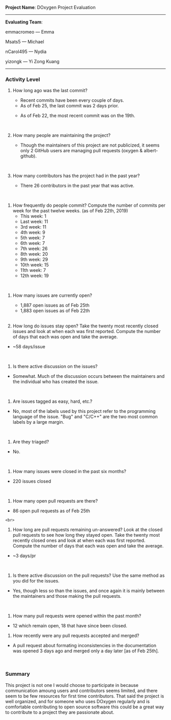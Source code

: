 **Project Name**: 
DOxygen Project Evaluation

---

**Evaluating Team**:

emmacromeo — Emma

Msats5 — Michael

nCarol495 — Nydia

yizongk — Yi Zong Kuang

---

### Activity Level


1. How long ago was the last commit?

    - Recent commits have been every couple of days.
    - As of Feb 25, the last commit was 2 days prior.

    * As of Feb 22, the most recent commit was on the 19th.

      <br>

1. How many people are maintaining the project?
    * Though the maintainers of this project are not publicized, it seems only 2 GitHub users are managing pull requests (oxygen & albert-github).

      <br>

1. How many contributors has the project had in the past year?
    * There 26 contributors in the past year that was active.
<br>

1. How frequently do people commit? 
Compute the number of commits per week for the past twelve weeks. (as of Feb 22th, 2019)
    * This week: 1
    * Last week: 11
    * 3rd week:  11
    * 4th week:  9
    * 5th week:  7
    * 6th week:  7
    * 7th week:  26
    * 8th week:  20
    * 9th week:  29
    * 10th week: 15
    * 11th week: 7
    * 12th week: 19
<br>

1. How many issues are currently open?

    - 1,887 open issues as of Feb 25th

    * 1,883 open issues as of Feb 22th
    <br>

1. How long do issues stay open?
  Take the twenty most recently closed issues and look at when each was first reported. 
  Compute the number of days that each was open and take the average.

  - ~58 days/issue

    <br>

1. Is there active discussion on the issues?

  - Somewhat. Much of the discussion occurs between the maintainers and the individual who has created the issue. 

    <br>

1. Are issues tagged as easy, hard, etc.?

  - No, most of the labels used by this project refer to the programming language of the issue. "Bug" and "C/C++" are the two most common labels by a large margin. 

    <br>


1. Are they triaged?

  - No.

    <br>

1. How many issues were closed in the past six months?

  - 220 issues closed

    <br>

1. How many open pull requests are there? 

  -  86 open pull requests as of Feb 25th

    <br>

1. How long are pull requests remaining un-answered?
  Look at the closed pull requests to see how long they stayed open. Take the twenty most recently closed ones and look at when each was first reported. Compute the number of days that each was open and take the average.

  - ~3 days/pr

    <br>

1. Is there active discussion on the pull requests?
  Use the same method as you did for the issues.

  - Yes, though less so than the issues, and once again it is mainly between the maintainers and those making the pull requests.

    <br>

1. How many pull requests were opened within the past month?

  - 12 which remain open, 18 that have since been closed.
    <br>


1. How recently were any pull requests accepted and merged? 

  - A pull request about formating inconsistencies in the documentation was opened 3 days ago and merged only a day later [as of Feb 25th].

    <br>

### Summary

This project is not one I would choose to participate in because communication amoung users and contributors seems limited, and there seem to be few resources for first time contributors. That said the project is well organized, and for someone who uses DOxygen regularly and is comfortable contributing to open source software this could be a great way to contribute to a project they are passionate about.
